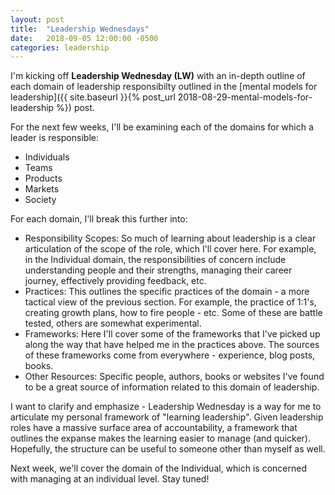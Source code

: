 ```yaml
---
layout: post
title:  "Leadership Wednesdays"
date:   2018-09-05 12:00:00 -0500
categories: leadership
---
```


I'm kicking off **Leadership Wednesday (LW)** with an in-depth outline of each domain of leadership responsibilty outlined in the [mental models for leadership]({{ site.baseurl }}{% post_url 2018-08-29-mental-models-for-leadership %}) post.

For the next few weeks, I'll be examining each of the domains for which a leader is responsible:
* Individuals 
* Teams 
* Products
* Markets
* Society

For each domain, I'll break this further into:

* Responsibility Scopes: So much of learning about leadership is a clear articulation of the scope of the role, which I'll cover here. For example, in the Individual domain, the responsibilities of concern include understanding people and their strengths, managing their career journey, effectively providing feedback, etc.
* Practices: This outlines the specific practices of the domain - a more tactical view of the previous section. For example, the practice of 1:1's, creating growth plans, how to fire people - etc. Some of these are battle tested, others are somewhat experimental.
* Frameworks: Here I'll cover some of the frameworks that I've picked up along the way that have helped me in the practices above. The sources of these frameworks come from everywhere - experience, blog posts, books.
* Other Resources: Specific people, authors, books or websites I've found to be a great source of information related to this domain of leadership.

I want to clarify and emphasize - Leadership Wednesday is a way for me to articulate my personal framework of "learning leadership". Given leadership roles have a massive surface area of accountability, a framework that outlines the expanse makes the learning easier to manage (and quicker). Hopefully, the structure can be useful to someone other than myself as well. 

Next week, we'll cover the domain of the Individual, which is concerned with managing at an individual level. Stay tuned!